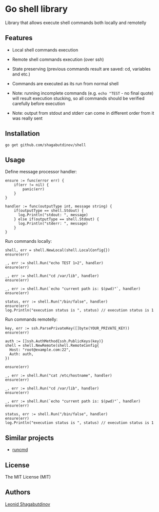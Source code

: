 Go shell library
================

Library that allows execute shell commands both locally and remotelly


Features
--------

  * Local shell commands execution

  * Remote shell commands execution (over ssh)

  * State preserving (previous commands result are saved: cd, variables and
    etc.)

  * Commands are executed as its run from normal shell

  * Note: running incomplete commands (e.g. `echo "TEST` - no final quote) will
    result execution stucking, so all commands should be verified carefully
    before execution

  * Note: output from stdout and stderr can come in different order from it was
    really sent


Installation
------------

```
go get github.com/shagabutdinov/shell
```


Usage
-----

Define message processor handler:

```
ensure := func(error err) {
    if(err != nil) {
        panic(err)
    }
}

handler := func(outputType int, message string) {
    if(outputType == shell.Stdout) {
      log.Println("stdout: ", message)
    } else if(outputType == shell.Stdout) {
      log.Println("stderr: ", message)
    }
}
```

Run commands locally:

```
shell, err = shell.NewLocal(shell.LocalConfig{})
ensure(err)

_, err := shell.Run("echo TEST 1>2", handler)
ensure(err)

_, err := shell.Run("cd /var/lib", handler)
ensure(err)

_, err := shell.Run(`echo "current path is: $(pwd)"`, handler)
ensure(err)

status, err := shell.Run("/bin/false", handler)
ensure(err)
log.Println("execution status is ", status) // execution status is 1
```

Run commands remotelly:

```
key, err := ssh.ParsePrivateKey([]byte(YOUR_PRIVATE_KEY))
ensure(err)

auth := []ssh.AuthMethod{ssh.PublicKeys(key)}
shell = shell.NewRemote(shell.RemoteConfig{
  Host: "root@example.com:22",
  Auth: auth,
})

ensure(err)

_, err := shell.Run("cat /etc/hostname", handler)
ensure(err)

_, err := shell.Run("cd /var/lib", handler)
ensure(err)

_, err := shell.Run(`echo "current path is: $(pwd)"`, handler)
ensure(err)

status, err := shell.Run("/bin/false", handler)
ensure(err)
log.Println("execution status is ", status) // execution status is 1
```


Similar projects
----------------

* [runcmd](https://github.com/theairkit/runcmd)


License
-------

The MIT License (MIT)


Authors
-------

[Leonid Shagabutdinov](http://github.com/shagabutdinov)